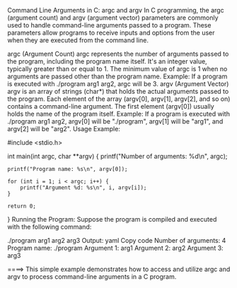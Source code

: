 Command Line Arguments in C: argc and argv
In C programming, the argc (argument count) and argv (argument vector) parameters are commonly used to handle command-line arguments passed to a program. These parameters allow programs to receive inputs and options from the user when they are executed from the command line.

argc (Argument Count)
argc represents the number of arguments passed to the program, including the program name itself.
It's an integer value, typically greater than or equal to 1.
The minimum value of argc is 1 when no arguments are passed other than the program name.
Example: If a program is executed with ./program arg1 arg2, argc will be 3.
argv (Argument Vector)
argv is an array of strings (char*) that holds the actual arguments passed to the program.
Each element of the array (argv[0], argv[1], argv[2], and so on) contains a command-line argument.
The first element (argv[0]) usually holds the name of the program itself.
Example: If a program is executed with ./program arg1 arg2, argv[0] will be "./program", argv[1] will be "arg1", and argv[2] will be "arg2".
Usage Example:

#include <stdio.h>

int main(int argc, char **argv) {
    printf("Number of arguments: %d\n", argc);

    printf("Program name: %s\n", argv[0]);

    for (int i = 1; i < argc; i++) {
        printf("Argument %d: %s\n", i, argv[i]);
    }

    return 0;
}
Running the Program:
Suppose the program is compiled and executed with the following command:


./program arg1 arg2 arg3
Output:
yaml
Copy code
Number of arguments: 4
Program name: ./program
Argument 1: arg1
Argument 2: arg2
Argument 3: arg3

====>
This simple example demonstrates how to access and utilize argc and argv to process command-line arguments in a C program.






